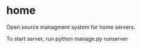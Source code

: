 # home
Open source managment system for home servers.

To start server, run 
	python manage.py runserver